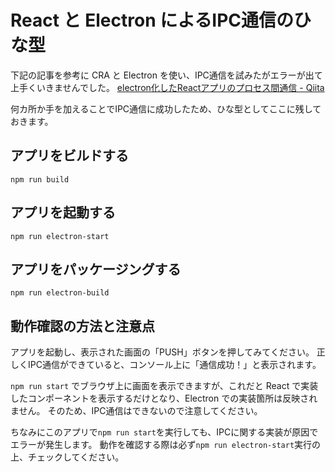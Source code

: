 # React と Electron によるIPC通信のひな型
下記の記事を参考に CRA と Electron を使い、IPC通信を試みたがエラーが出て上手くいきませんでした。
[electron化したReactアプリのプロセス間通信 - Qiita](https://qiita.com/cross-xross/items/eaf430b571c96b9e500a)

何カ所か手を加えることでIPC通信に成功したため、ひな型としてここに残しておきます。

## アプリをビルドする
```npm run build```

## アプリを起動する
```npm run electron-start```

## アプリをパッケージングする
```npm run electron-build```

## 動作確認の方法と注意点
アプリを起動し、表示された画面の「PUSH」ボタンを押してみてください。
正しくIPC通信ができていると、コンソール上に「通信成功！」と表示されます。

```npm run start``` でブラウザ上に画面を表示できますが、これだと React で実装したコンポーネントを表示するだけとなり、Electron での実装箇所は反映されません。
そのため、IPC通信はできないので注意してください。

ちなみにこのアプリで```npm run start```を実行しても、IPCに関する実装が原因でエラーが発生します。
動作を確認する際は必ず```npm run electron-start```実行の上、チェックしてください。
